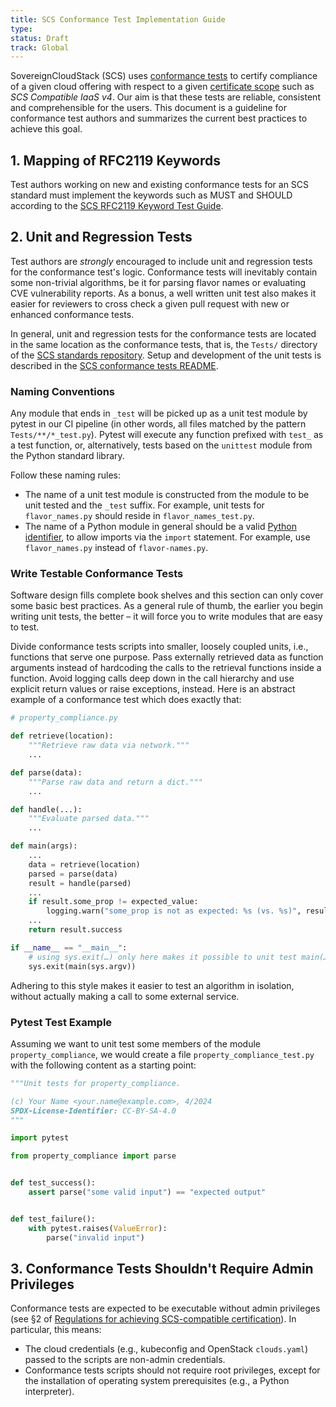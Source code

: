 ```yaml
---
title: SCS Conformance Test Implementation Guide
type:
status: Draft
track: Global
---
```


SovereignCloudStack (SCS) uses [conformance tests][gh-scripts] to certify
compliance of a given cloud offering with respect to a given [certificate
scope][cert-scopes] such as *SCS Compatible IaaS v4*.
Our aim is that these tests are reliable, consistent and comprehensible for
the users.
This document is a guideline for conformance test authors and summarizes the
current best practices to achieve this goal.

## 1. Mapping of RFC2119 Keywords

Test authors working on new and existing conformance tests for an SCS standard
must implement the keywords such as MUST and SHOULD according to the [SCS
RFC2119 Keyword Test Guide][scs-rfc2119-guide].

## 2. Unit and Regression Tests

Test authors are *strongly* encouraged to include unit and regression tests for
the conformance test's logic.
Conformance tests will inevitably contain some non-trivial algorithms, be it for
parsing flavor names or evaluating CVE vulnerability reports.
As a bonus, a well written unit test also makes it easier for reviewers to
cross check a given pull request with new or enhanced conformance tests.

In general, unit and regression tests for the conformance tests are located in
the same location as the conformance tests, that is, the `Tests/` directory of
the [SCS standards repository][scs-standards].
Setup and development of the unit tests is described in the [SCS conformance
tests README][tests-readme].

### Naming Conventions

Any module that ends in `_test` will be picked up as a unit test module by
pytest in our CI pipeline (in other words, all files matched by the pattern
`Tests/**/*_test.py`).
Pytest will execute any function prefixed with `test_` as a test function, or,
alternatively, tests based on the `unittest` module from the Python standard
library.

Follow these naming rules:

* The name of a unit test module is constructed from the module to be unit
  tested and the `_test` suffix. For example, unit tests for `flavor_names.py`
  should reside in `flavor_names_test.py`.
* The name of a Python module in general should be a valid [Python
  identifier][python-identifiers], to allow imports via the `import` statement.
  For example, use `flavor_names.py` instead of `flavor-names.py`.

### Write Testable Conformance Tests

Software design fills complete book shelves and this section can only cover some
basic best practices.
As a general rule of thumb, the earlier you begin writing unit tests, the better
– it will force you to write modules that are easy to test.

Divide conformance tests scripts into smaller, loosely coupled units, i.e.,
functions that serve one purpose.
Pass externally retrieved data as function arguments instead of hardcoding the
calls to the retrieval functions inside a function.
Avoid logging calls deep down in the call hierarchy and use explicit return
values or raise exceptions, instead.
Here is an abstract example of a conformance test which does exactly that:

```python
# property_compliance.py

def retrieve(location):
    """Retrieve raw data via network."""
    ...

def parse(data):
    """Parse raw data and return a dict."""
    ...

def handle(...):
    """Evaluate parsed data."""
    ...

def main(args):
    ...
    data = retrieve(location)
    parsed = parse(data)
    result = handle(parsed)
    ...
    if result.some_prop != expected_value:
        logging.warn("some_prop is not as expected: %s (vs. %s)", result.some_prop, expected_value)
    ...
    return result.success

if __name__ == "__main__":
    # using sys.exit(…) only here makes it possible to unit test main(…)
    sys.exit(main(sys.argv))
```

Adhering to this style makes it easier to test an algorithm in isolation,
without actually making a call to some external service.

### Pytest Test Example

Assuming we want to unit test some members of the module `property_compliance`, we would
create a file `property_compliance_test.py` with the following content as a starting point:

```python
"""Unit tests for property_compliance.

(c) Your Name <your.name@example.com>, 4/2024
SPDX-License-Identifier: CC-BY-SA-4.0
"""

import pytest

from property_compliance import parse


def test_success():
    assert parse("some valid input") == "expected output"


def test_failure():
    with pytest.raises(ValueError):
        parse("invalid input")
```

## 3. Conformance Tests Shouldn't Require Admin Privileges

Conformance tests are expected to be executable without admin privileges (see §2 of
[Regulations for achieving SCS-compatible certification][scs-0004-v1]).
In particular, this means:

* The cloud credentials (e.g., kubeconfig and OpenStack `clouds.yaml`) passed to
  the scripts are non-admin credentials.
* Conformance tests scripts should not require root privileges, except for the
  installation of operating system prerequisites (e.g., a Python interpreter).

[scs-standards]: https://github.com/SovereignCloudStack/standards/
[tests-readme]: https://github.com/SovereignCloudStack/standards/blob/main/Tests/README.md
[python-identifiers]: https://docs.python.org/3/reference/lexical_analysis.html#identifiers
[gh-scripts]: https://github.com/SovereignCloudStack/standards/tree/main/Tests
[cert-scopes]: https://docs.scs.community/standards/certification/scopes-versions
[scs-rfc2119-guide]: https://docs.scs.community/contributor-docs/operations/tests/rfc2119-keyword-test-guide
[scs-0004-v1]: https://github.com/SovereignCloudStack/standards/blob/main/Standards/scs-0004-v1-achieving-certification.md
